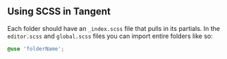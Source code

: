 Using SCSS in Tangent
---------------------

Each folder should have an `_index.scss` file that pulls in its partials. In the `editor.scss` and `global.scss` files you can import entire folders like so:

```scss
@use 'folderName';
```